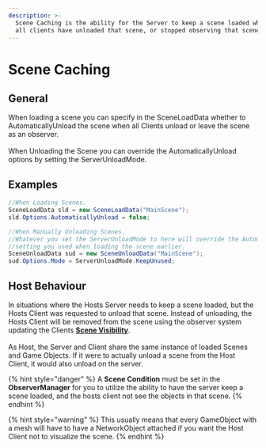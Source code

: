 ```yaml
---
description: >-
  Scene Caching is the ability for the Server to keep a scene loaded when either
  all clients have unloaded that scene, or stopped observing that scene.
---
```


# Scene Caching

## General

When loading a scene you can specify in the SceneLoadData whether to AutomaticallyUnload the scene when all Clients unload or leave the scene as an observer.\
\
When Unloading the Scene you can override the AutomaticallyUnload options by setting the ServerUnloadMode.&#x20;

## Examples

```csharp
//When Loading Scenes.
SceneLoadData sld = new SceneLoadData("MainScene");
sld.Options.AutomaticallyUnload = false;

//When Manually Unloading Scenes.
//Whatever you set the ServerUnloadMode to here will override the AutomaticallyUnload
//setting you used when loading the scene earlier.
SceneUnloadData sud = new SceneUnloadData("MainScene");
sud.Options.Mode = ServerUnloadMode.KeepUnused;
```

## Host Behaviour

In situations where the Hosts Server needs to keep a scene loaded, but the Hosts Client was requested to unload that scene. Instead of unloading, the Hosts Client will be removed from the scene using the observer system updating the Clients [**Scene Visibility**](broken-reference). \
\
As Host, the Server and Client share the same instance of loaded Scenes and Game Objects. If it were to actually unload a scene from the Host Client, it would also unload on the server.

{% hint style="danger" %}
A **Scene Condition** must be set in the **ObserverManager** for you to utilize the ability to have the server keep a scene loaded, and the hosts client not see the objects in that scene.&#x20;
{% endhint %}

{% hint style="warning" %}
This usually means that every GameObject with a mesh will have to have a NetworkObject attached if you want the Host Client not to visualize the scene.
{% endhint %}
